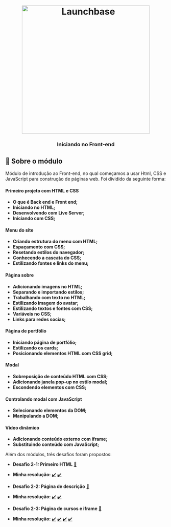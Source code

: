 <h1 align="center">
    <img alt="Launchbase" src="https://storage.googleapis.com/golden-wind/bootcamp-launchbase/logo.png" width="400px" />
</h1>

<h3 align="center">
  Iniciando no Front-end
</h3>

## :rocket: Sobre o módulo

Módulo de introdução ao Front-end, no qual começamos a usar Html, CSS e JavaScript para construção de páginas web. Foi dividido da seguinte forma:

#### Primeiro projeto com HTML e CSS

- **O que é Back end e Front end;**
- **Iniciando no HTML;**
- **Desenvolvendo com Live Server;**
- **Iniciando com CSS;**

#### Menu do site

- **Criando estrutura do menu com HTML;**
- **Espaçamento com CSS;**
- **Resetando estilos do navegador;**
- **Conhecendo a cascata do CSS;**
- **Estilizando fontes e links do menu;**

#### Página sobre

- **Adicionando imagens no HTML;**
- **Separando e importando estilos;**
- **Trabalhando com texto no HTML;**
- **Estilizando imagem do avatar;**
- **Estilizando textos e fontes com CSS;**
- **Variáveis no CSS;**
- **Links para redes socias;**

#### Página de portfólio

- **Iniciando página de portfólio;**
- **Estilizando os cards;**
- **Posicionando elementos HTML com CSS grid;**

#### Modal

- **Sobreposição de conteúdo HTML com CSS;**
- **Adicionando janela pop-up no estilo modal;**
- **Escondendo elementos com CSS;**

#### Controlando modal com JavaScript

- **Selecionando elementos da DOM;**
- **Manipulando a DOM;**

#### Vídeo dinâmico

- **Adicionando conteúdo externo com iframe;**
- **Substituindo conteúdo com JavaScript;**

Além dos módulos, três desafios foram propostos:

- **Desafio 2-1: Primeiro HTML** [:link:](https://github.com/Rocketseat/bootcamp-launchbase-desafios-02/blob/master/desafios/02-1-primeiro-html.md)
- **Minha resolução:** [:heavy_check_mark:](https://github.com/emanuelmassafera/launchbase/blob/master/02-iniciando-no-front-end/desafio-2-1.html) [:heavy_check_mark:](https://github.com/emanuelmassafera/launchbase/blob/master/02-iniciando-no-front-end/desafio-2-2.css)

- **Desafio 2-2: Página de descrição** [:link:](https://github.com/Rocketseat/bootcamp-launchbase-desafios-02/blob/master/desafios/02-2-pagina-descricao.md)
- **Minha resolução:** [:heavy_check_mark:](https://github.com/emanuelmassafera/launchbase/blob/master/02-iniciando-no-front-end/desafio-2-1.html) [:heavy_check_mark:](https://github.com/emanuelmassafera/launchbase/blob/master/02-iniciando-no-front-end/desafio-2-2.css)

- **Desafio 2-3: Página de cursos e iframe** [:link:](https://github.com/Rocketseat/bootcamp-launchbase-desafios-02/blob/master/desafios/02-3-pagina-cursos-e-iframe.md)
- **Minha resolução:** [:heavy_check_mark:](https://github.com/emanuelmassafera/launchbase/blob/master/02-iniciando-no-front-end/desafio-2-1.html) [:heavy_check_mark:](https://github.com/emanuelmassafera/launchbase/blob/master/02-iniciando-no-front-end/desafio-2-2.css) [:heavy_check_mark:](https://github.com/emanuelmassafera/launchbase/blob/master/02-iniciando-no-front-end/desafio-2-3.html) [:heavy_check_mark:](https://github.com/emanuelmassafera/launchbase/blob/master/02-iniciando-no-front-end/desafio-2-3.js)

